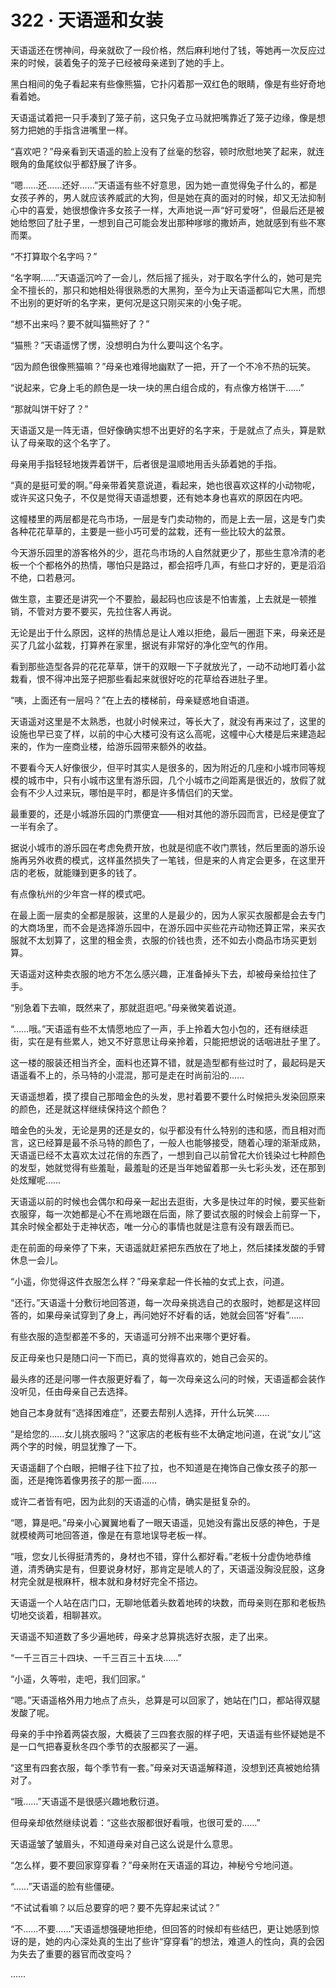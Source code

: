 # 322 · 天语遥和女装

天语遥还在愣神间，母亲就砍了一段价格，然后麻利地付了钱，等她再一次反应过来的时候，装着兔子的笼子已经被母亲递到了她的手上。

黑白相间的兔子看起来有些像熊猫，它扑闪着那一双红色的眼睛，像是有些好奇地看着她。

天语遥试着把一只手凑到了笼子前，这只兔子立马就把嘴靠近了笼子边缘，像是想努力把她的手指含进嘴里一样。

“喜欢吧？”母亲看到天语遥的脸上没有了丝毫的愁容，顿时欣慰地笑了起来，就连眼角的鱼尾纹似乎都舒展了许多。

“嗯……还……还好……”天语遥有些不好意思，因为她一直觉得兔子什么的，都是女孩子养的，男人就应该养威武的大狗，但是她在真的面对的时候，却又无法抑制心中的喜爱，她很想像许多女孩子一样，大声地说一声“好可爱呀”，但最后还是被她给憋回了肚子里，一想到自己可能会发出那种嗲嗲的撒娇声，她就感到有些不寒而栗。

“不打算取个名字吗？”

“名字啊……”天语遥沉吟了一会儿，然后摇了摇头，对于取名字什么的，她可是完全不擅长的，那只和她相处得很熟悉的大黑狗，至今为止天语遥都叫它大黑，而想不出别的更好听的名字来，更何况是这只刚买来的小兔子呢。

“想不出来吗？要不就叫猫熊好了？”

“猫熊？”天语遥愣了愣，没想明白为什么要叫这个名字。

“因为颜色很像熊猫嘛？”母亲也难得地幽默了一把，开了一个不冷不热的玩笑。

“说起来，它身上毛的颜色是一块一块的黑白组合成的，有点像方格饼干……”

“那就叫饼干好了？”

天语遥又是一阵无语，但好像确实想不出更好的名字来，于是就点了点头，算是默认了母亲取的这个名字了。

母亲用手指轻轻地拨弄着饼干，后者很是温顺地用舌头舔着她的手指。

“真的是挺可爱的啊。”母亲带着笑意说道，看起来，她也很喜欢这样的小动物呢，或许买这只兔子，不仅是觉得天语遥想要，还有她本身也喜欢的原因在内吧。

这幢楼里的两层都是花鸟市场，一层是专门卖动物的，而是上去一层，这是专门卖各种花花草草的，主要是一些小巧可爱的盆栽，还有一些比较大的盆景。

今天游乐园里的游客格外的少，逛花鸟市场的人自然就更少了，那些生意冷清的老板一个个都格外的热情，哪怕只是路过，都会招呼几声，有些口才好的，更是滔滔不绝，口若悬河。

做生意，主要还是讲究一个不要脸，最起码也应该是不怕害羞，上去就是一顿推销，不管对方要不要买，先拉住客人再说。

无论是出于什么原因，这样的热情总是让人难以拒绝，最后一圈逛下来，母亲还是买了几盆小盆栽，打算养在家里，据说有非常好的净化空气的作用。

看到那些造型各异的花花草草，饼干的双眼一下子就放光了，一动不动地盯着小盆栽看，恨不得冲出笼子把那些看起来就很好吃的花草给吞进肚子里。

“咦，上面还有一层吗？”在上去的楼梯前，母亲疑惑地自语道。

天语遥对这里是不太熟悉，也就小时候来过，等长大了，就没有再来过了，这里的设施也早已变了样，以前的中心大楼可没有这么高呢，这幢中心大楼是后来建造起来的，作为一座商业楼，给游乐园带来额外的收益。

不要看今天人好像很少，但平时其实人是很多的，因为附近的几座和小城市同等规模的城市中，只有小城市这里有游乐园，几个小城市之间距离是很近的，放假了就会有不少人过来玩，哪怕是平时，都是许多情侣们的天堂。

最重要的，还是小城游乐园的门票便宜——相对其他的游乐园而言，已经是便宜了一半有余了。

据说小城市的游乐园在考虑免费开放，也就是彻底不收门票钱，然后里面的游乐设施再另外收费的模式，这样虽然损失了一笔钱，但是来的人肯定会更多，在这里开店的老板，就能赚到更多的钱了。

有点像杭州的少年宫一样的模式吧。

在最上面一层卖的全都是服装，这里的人是最少的，因为人家买衣服都是会去专门的大商场里，而不会是选择游乐园中，在游乐园中买些花卉动物还算正常，来买衣服就不太划算了，这里的租金贵，衣服的价钱也贵，还不如去小商品市场买更划算。

天语遥对这种卖衣服的地方不怎么感兴趣，正准备掉头下去，却被母亲给拉住了手。

“别急着下去嘛，既然来了，那就逛逛吧。”母亲微笑着说道。

“……哦。”天语遥有些不太情愿地应了一声，手上拎着大包小包的，还有继续逛街，实在是有些累人，她又不好意思让母亲拎着，只能把想说的话咽进肚子里了。

这一楼的服装还相当齐全，面料也还算不错，就是造型都有些过时了，最起码是天语遥看不上的，杀马特的小混混，那可是走在时尚前沿的……

天语遥想着，摸了摸自己那暗金色的头发，思衬着要不要什么时候把头发染回原来的颜色，还是就这样继续保持这个颜色？

暗金色的头发，无论是男的还是女的，似乎都没有什么特别的违和感，而且相对而言，这已经算是最不杀马特的颜色了，一般人也能够接受，随着心理的渐渐成熟，天语遥已经不太喜欢太过花俏的东西了，一想到自己以前曾花大价钱染过七种颜色的发型，她就觉得有些羞耻，最羞耻的还是当年她留着那一头七彩头发，还在那到处炫耀呢……

天语遥以前的时候也会偶尔和母亲一起出去逛街，大多是快过年的时候，要买些新衣服穿，每一次她都是心不在焉地跟在后面，除了要试衣服的时候会上前穿一下，其余时候全都处于走神状态，唯一分心的事情也就是注意有没有跟丢而已。

走在前面的母亲停了下来，天语遥就赶紧把东西放在了地上，然后揉揉发酸的手臂休息一会儿。

“小遥，你觉得这件衣服怎么样？”母亲拿起一件长袖的女式上衣，问道。

“还行。”天语遥十分敷衍地回答道，每一次母亲挑选自己的衣服时，她都是这样回答的，如果母亲试穿到了身上，再问她好不好看的话，她就会回答“好看”……

有些衣服的造型都差不多的，天语遥可分辨不出来哪个更好看。

反正母亲也只是随口问一下而已，真的觉得喜欢的，她自己会买的。

最头疼的还是问哪一件衣服更好看了，每一次母亲这么问的时候，天语遥都会装作没听见，任由母亲自己去选择。

她自己本身就有“选择困难症”，还要去帮别人选择，开什么玩笑……

“是给您的……女儿挑衣服吗？”这家店的老板有些不太确定地问道，在说“女儿”这两个字的时候，明显犹豫了一下。

天语遥翻了个白眼，把帽子往下拉了拉，也不知道是在掩饰自己像女孩子的那一面，还是掩饰着像男孩子的那一面……

或许二者皆有吧，因为此刻的天语遥的心情，确实是挺复杂的。

“嗯，算是吧。”母亲小心翼翼地看了一眼天语遥，见她没有露出反感的神色，于是就模棱两可地回答道，像是在有意地误导老板一样。

“哦，您女儿长得挺清秀的，身材也不错，穿什么都好看。”老板十分虚伪地恭维道，清秀确实是有，但要说身材好，那肯定是唬人的了，天语遥没胸没屁股，这身材完全就是根麻杆，根本就和身材好完全不搭边。

天语遥一个人站在店门口，无聊地低着头数着地砖的块数，而母亲则在那和老板热切地交谈着，相聊甚欢。

天语遥不知道数了多少遍地砖，母亲才总算挑选好衣服，走了出来。

“一千三百三十四块、一千三百三十五块……”

“小遥，久等啦，走吧，我们回家。”

“嗯。”天语遥格外用力地点了点头，总算是可以回家了，她站在门口，都站得双腿发酸了呢。

母亲的手中拎着两袋衣服，大概装了三四套衣服的样子吧，天语遥有些怀疑她是不是一口气把春夏秋冬四个季节的衣服都买了一遍。

“这里有四套衣服，每个季节有一套。”母亲对天语遥解释道，没想到还真被她给猜对了。

“哦……”天语遥不是很感兴趣地敷衍道。

但母亲却依然继续说着：“这些衣服都很好看哦，也很可爱的……”

天语遥皱了皱眉头，不知道母亲对自己这么说是什么意思。

“怎么样，要不要回家穿穿看？”母亲附在天语遥的耳边，神秘兮兮地问道。

“……”天语遥的脸有些僵硬。

“不试试看嘛？以后总要穿的吧？要不先穿起来试试？”

“不……不要……”天语遥想强硬地拒绝，但回答的时候却有些结巴，更让她感到惊讶的是，她的内心深处真的生出了些许“穿穿看”的想法，难道人的性向，真的会因为失去了重要的器官而改变吗？

……
